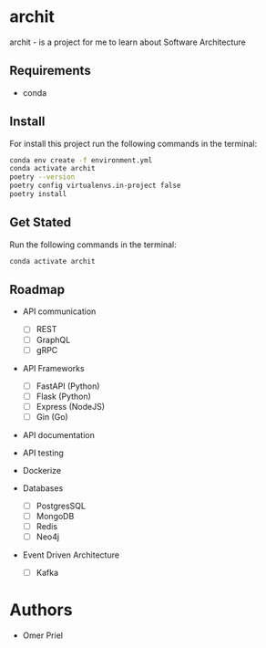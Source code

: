 # archit

archit - is a project for me to learn about Software Architecture 
 
## Requirements

* conda

## Install

For install this project run the following commands in the terminal:

```bash
conda env create -f environment.yml
conda activate archit
poetry --version
poetry config virtualenvs.in-project false
poetry install
```

## Get Stated

Run the following commands in the terminal:

```bash
conda activate archit
```

## Roadmap

* API communication
  * [ ] REST
  * [ ] GraphQL
  * [ ] gRPC

* API Frameworks
  * [ ] FastAPI (Python)
  * [ ] Flask (Python)
  * [ ] Express (NodeJS)
  * [ ] Gin (Go)

* API documentation
* API testing

* Dockerize

* Databases
  * [ ] PostgresSQL
  * [ ] MongoDB
  * [ ] Redis
  * [ ] Neo4j

* Event Driven Architecture
  * [ ] Kafka


# Authors

* Omer Priel
